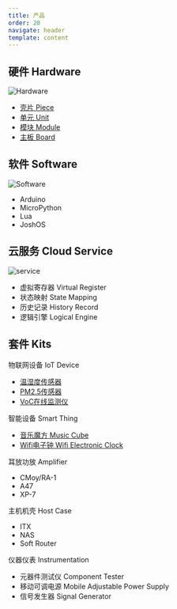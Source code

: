 ```yaml
---
title: 产品
order: 20
navigate: header
template: content
---
```


<!--pico-element card-3-->

## 硬件 Hardware

![Hardware](images/hardware.png)

- [壳片 Piece](#)
- [单元 Unit](#)
- [模块 Module](#)
- [主板 Board](#)

<!--pico-element-end-->

<!--pico-element card-3-->

## 软件 Software

![Software](images/software.png)

- Arduino
- MicroPython
- Lua
- JoshOS

<!--pico-element-end-->

<!--pico-element card-3-->

## 云服务 Cloud Service

![service](images/service.png)

- 虚拟寄存器 Virtual Register
- 状态映射 State Mapping
- 历史记录 History Record
- 逻辑引擎 Logical Engine

<!--pico-element-end-->

<!--pico-element card-1-->

## 套件 Kits

物联网设备 IoT Device

- [温湿度传感器](#)
- [PM2.5传感器](#)
- [VoC在线监测仪](#)

智能设备 Smart Thing

- [音乐魔方 Music Cube](product/music-cube)
- [Wifi电子钟 Wifi Electronic Clock](#)

耳放功放 Amplifier

- CMoy/RA-1
- A47
- XP-7

主机机壳 Host Case

- ITX
- NAS
- Soft Router

仪器仪表 Instrumentation

- 元器件测试仪 Component Tester
- 移动可调电源 Mobile Adjustable Power Supply
- 信号发生器 Signal Generator

<!--pico-element-end-->

